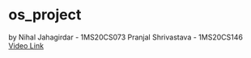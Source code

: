 # os_project
by  Nihal Jahagirdar - 1MS20CS073
    Pranjal Shrivastava - 1MS20CS146
[Video Link](https://drive.google.com/file/d/1GCl3PWLYgo1D7SA7_N5rrSAKP9Vr0gV5/view?usp=sharing)
